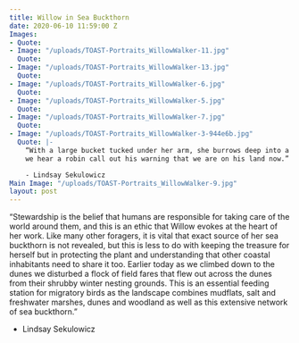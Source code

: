 ```yaml
---
title: Willow in Sea Buckthorn
date: 2020-06-10 11:59:00 Z
Images:
- Quote: 
- Image: "/uploads/TOAST-Portraits_WillowWalker-11.jpg"
  Quote: 
- Image: "/uploads/TOAST-Portraits_WillowWalker-13.jpg"
  Quote: 
- Image: "/uploads/TOAST-Portraits_WillowWalker-6.jpg"
  Quote: 
- Image: "/uploads/TOAST-Portraits_WillowWalker-5.jpg"
  Quote: 
- Image: "/uploads/TOAST-Portraits_WillowWalker-7.jpg"
  Quote: 
- Image: "/uploads/TOAST-Portraits_WillowWalker-3-944e6b.jpg"
  Quote: |-
    “With a large bucket tucked under her arm, she burrows deep into a thicket and
    we hear a robin call out his warning that we are on his land now.”

    - Lindsay Sekulowicz
Main Image: "/uploads/TOAST-Portraits_WillowWalker-9.jpg"
layout: post
---
```


“Stewardship is the belief that humans are responsible for taking care of the world around them, and this is an ethic that Willow evokes at the heart of her work. Like many other foragers, it is vital that exact source of her sea buckthorn is not revealed, but this is less to do with keeping the treasure for herself but in protecting the plant and understanding that other coastal inhabitants need to share it too. Earlier today as we climbed down to the dunes we disturbed a flock of field fares that flew out across the dunes from their shrubby winter nesting grounds. 
This is an essential feeding station for migratory birds as the landscape combines mudflats, salt and freshwater marshes, dunes and woodland as well as this extensive network of sea buckthorn.”

- Lindsay Sekulowicz